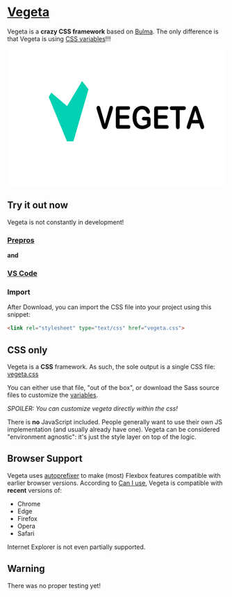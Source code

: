 # [Vegeta](https://github.com/kreativ-anders/vegeta)

Vegeta is a **crazy CSS framework** based on [Bulma](https://bulma.io).
The only difference is that Vegeta is using [CSS variables](https://caniuse.com/#feat=css-variables)!!!

<a href="https://github.com/kreativ-anders/vegeta"><img src="https://raw.githubusercontent.com/kreativ-anders/vegeta/master/vegeta-banner.png" alt="Vegeta: a Flexbox CSS framework" style="max-width:100%;" width="600" height="315"></a>

## Try it out now

Vegeta is not constantly in development! 

### [Prepros](https://prepros.io/)

**and**

### [VS Code](https://code.visualstudio.com/)


### Import
After Download, you can import the CSS file into your project using this snippet:

```html
<link rel="stylesheet" type="text/css" href="vegeta.css">
```

## CSS only

Vegeta is a **CSS** framework. As such, the sole output is a single CSS file: [vegeta.css](https://github.com/kreativ-anders/vegeta/blob/master/vegeta.css)

You can either use that file, "out of the box", or download the Sass source files to customize the [variables](https://bulma.io/documentation/overview/variables/).

*SPOILER: You can customize vegeta directly within the css!*

There is **no** JavaScript included. People generally want to use their own JS implementation (and usually already have one). Vegeta can be considered "environment agnostic": it's just the style layer on top of the logic.

## Browser Support

Vegeta uses [autoprefixer](https://github.com/postcss/autoprefixer) to make (most) Flexbox features compatible with earlier browser versions. According to [Can I use](https://caniuse.com/#feat=flexbox), Vegeta is compatible with **recent** versions of:

* Chrome
* Edge
* Firefox
* Opera
* Safari

Internet Explorer is not even partially supported. 

## Warning

There was no proper testing yet!